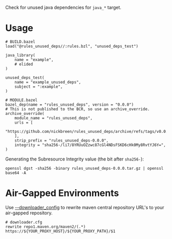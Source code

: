 Check for unused java dependencies for `java_*` target.

# Usage

```
# BUILD.bazel
load("@rules_unused_deps//:rules.bzl", "unused_deps_test")

java_library(
    name = "example",
    # elided
)

unused_deps_test(
    name = "example_unused_deps",
    subject = ":example", 
)
```

```
# MODULE.bazel
bazel_dep(name = "rules_unused_deps", version = "0.0.0")
# This is not published to the BCR, so use an archive_override.
archive_override(
    module_name = "rules_unused_deps",
    urls = [
        "https://github.com/nickbreen/rules_unused_deps/archive/refs/tags/v0.0.0.tar.gz",
    ],
    strip_prefix = "rules_unused_deps-0.0.0",
    integrity = "sha256-/li7/8YRUuOZzwc87cGl4NDsFSKD6cHk0My8RvtYJ6Y=",
)
```

Generating the Subresource Integrity value (the bit after `sha256-`):
```shell
openssl dgst -sha256 -binary rules_unused_deps-0.0.0.tar.gz | openssl base64 -A
```

# Air-Gapped Environments

Use [--downloader_config](https://bazel.build/reference/command-line-reference#common_options-flag--downloader_config)
to rewrite maven central repository URL's to your air-gapped repository.

```
# downloader.cfg
rewrite repo1.maven.org/maven2/(.*) https://${YOUR_PROXY_HOST}/${YOUR_PROXY_PATH}/$1
```

